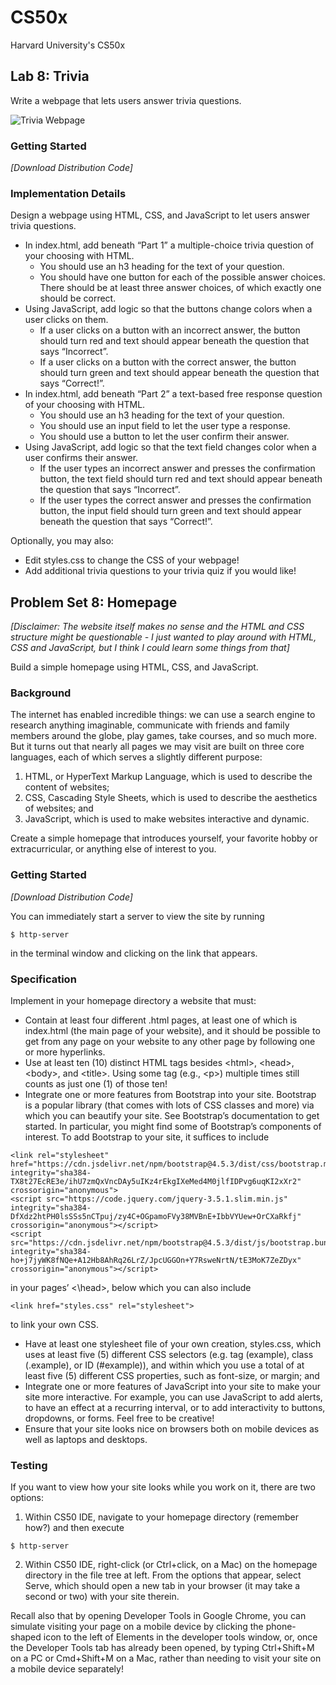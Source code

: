 # CS50x
 Harvard University's CS50x
 
## Lab 8: Trivia

Write a webpage that lets users answer trivia questions.

![Trivia Webpage](https://github.com/Andreas1593/CS50x/blob/Week-8/images/trivia.png?raw=true)

### Getting Started

*\[Download Distribution Code\]*

### Implementation Details

Design a webpage using HTML, CSS, and JavaScript to let users answer trivia questions.

- In index.html, add beneath “Part 1” a multiple-choice trivia question of your choosing with HTML.
    - You should use an h3 heading for the text of your question.
    - You should have one button for each of the possible answer choices. There should be at least three answer choices, of which exactly one should be correct.
- Using JavaScript, add logic so that the buttons change colors when a user clicks on them.
    - If a user clicks on a button with an incorrect answer, the button should turn red and text should appear beneath the question that says “Incorrect”.
    - If a user clicks on a button with the correct answer, the button should turn green and text should appear beneath the question that says “Correct!”.
- In index.html, add beneath “Part 2” a text-based free response question of your choosing with HTML.
    - You should use an h3 heading for the text of your question.
    - You should use an input field to let the user type a response.
    - You should use a button to let the user confirm their answer.
- Using JavaScript, add logic so that the text field changes color when a user confirms their answer.
    - If the user types an incorrect answer and presses the confirmation button, the text field should turn red and text should appear beneath the question that says “Incorrect”.
    - If the user types the correct answer and presses the confirmation button, the input field should turn green and text should appear beneath the question that says “Correct!”.

Optionally, you may also:

- Edit styles.css to change the CSS of your webpage!
- Add additional trivia questions to your trivia quiz if you would like!

## Problem Set 8: Homepage

*\[Disclaimer: The website itself makes no sense and the HTML and CSS structure might be questionable - I just wanted to play around with HTML, CSS and JavaScript, but I think I could learn some things from that\]*

Build a simple homepage using HTML, CSS, and JavaScript.

### Background

The internet has enabled incredible things: we can use a search engine to research anything imaginable, communicate with friends and family members around the globe, play games, take courses, and so much more. But it turns out that nearly all pages we may visit are built on three core languages, each of which serves a slightly different purpose:

1. HTML, or HyperText Markup Language, which is used to describe the content of websites;
2. CSS, Cascading Style Sheets, which is used to describe the aesthetics of websites; and
3. JavaScript, which is used to make websites interactive and dynamic.

Create a simple homepage that introduces yourself, your favorite hobby or extracurricular, or anything else of interest to you.

### Getting Started

*\[Download Distribution Code\]*

You can immediately start a server to view the site by running
```
$ http-server
```
in the terminal window and clicking on the link that appears.

### Specification

Implement in your homepage directory a website that must:

- Contain at least four different .html pages, at least one of which is index.html (the main page of your website), and it should be possible to get from any page on your website to any other page by following one or more hyperlinks.
- Use at least ten (10) distinct HTML tags besides &lt;html>, &lt;head>, &lt;body>, and &lt;title>. Using some tag (e.g., &lt;p>) multiple times still counts as just one (1) of those ten!
- Integrate one or more features from Bootstrap into your site. Bootstrap is a popular library (that comes with lots of CSS classes and more) via which you can beautify your site. See Bootstrap’s documentation to get started. In particular, you might find some of Bootstrap’s components of interest. To add Bootstrap to your site, it suffices to include
```
<link rel="stylesheet" href="https://cdn.jsdelivr.net/npm/bootstrap@4.5.3/dist/css/bootstrap.min.css" integrity="sha384-TX8t27EcRE3e/ihU7zmQxVncDAy5uIKz4rEkgIXeMed4M0jlfIDPvg6uqKI2xXr2" crossorigin="anonymous">
<script src="https://code.jquery.com/jquery-3.5.1.slim.min.js" integrity="sha384-DfXdz2htPH0lsSSs5nCTpuj/zy4C+OGpamoFVy38MVBnE+IbbVYUew+OrCXaRkfj" crossorigin="anonymous"></script>
<script src="https://cdn.jsdelivr.net/npm/bootstrap@4.5.3/dist/js/bootstrap.bundle.min.js" integrity="sha384-ho+j7jyWK8fNQe+A12Hb8AhRq26LrZ/JpcUGGOn+Y7RsweNrtN/tE3MoK7ZeZDyx" crossorigin="anonymous"></script>
```
in your pages’ &lt;\head>, below which you can also include
```
<link href="styles.css" rel="stylesheet">
```
to link your own CSS.

- Have at least one stylesheet file of your own creation, styles.css, which uses at least five (5) different CSS selectors (e.g. tag (example), class (.example), or ID (#example)), and within which you use a total of at least five (5) different CSS properties, such as font-size, or margin; and
- Integrate one or more features of JavaScript into your site to make your site more interactive. For example, you can use JavaScript to add alerts, to have an effect at a recurring interval, or to add interactivity to buttons, dropdowns, or forms. Feel free to be creative!
- Ensure that your site looks nice on browsers both on mobile devices as well as laptops and desktops.

### Testing

If you want to view how your site looks while you work on it, there are two options:

1. Within CS50 IDE, navigate to your homepage directory (remember how?) and then execute
```
$ http-server
```
2. Within CS50 IDE, right-click (or Ctrl+click, on a Mac) on the homepage directory in the file tree at left. From the options that appear, select Serve, which should open a new tab in your browser (it may take a second or two) with your site therein.

Recall also that by opening Developer Tools in Google Chrome, you can simulate visiting your page on a mobile device by clicking the phone-shaped icon to the left of Elements in the developer tools window, or, once the Developer Tools tab has already been opened, by typing Ctrl+Shift+M on a PC or Cmd+Shift+M on a Mac, rather than needing to visit your site on a mobile device separately!